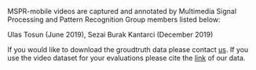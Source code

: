 MSPR-mobile videos are captured and annotated by Multimedia Signal Processing and Pattern Recognition Group members listed below:

Ulas Tosun (June 2019),
Sezai Burak Kantarci (December 2019)

If you would like to download the groudtruth data please contact [us](mailto::gunselb@itu.edu.tr). If you use the video dataset for your evaluations please cite the [link](https://github.com/msprITU/MobileTracking) of our data.  
